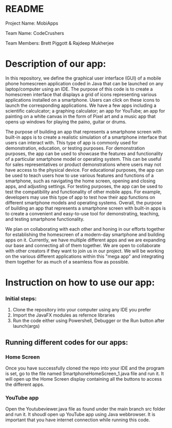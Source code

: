 # README

Project Name: MobiApps

Team Name: CodeCrushers

Team Members: Brett Piggott & Rajdeep Mukherjee

# Description of our app:

In this repository, we define the graphical user interface (GUI) of a mobile phone homescreen application coded in Java that can be launched on any laptop/computer using an IDE. The purpose of this code is to create a homescreen interface that displays a grid of icons representing various applications installed on a smartphone. Users can click on these icons to launch the corresponding applications. We have a few apps including a scientific calculcator; a graphing calculator; an app for YouTube; an app for painting on a white canvas in the form of Pixel art and a music app that opens up windows for playing the paino, guitar or drums.

The purpose of building an app that represents a smartphone screen with built-in apps is to create a realistic simulation of a smartphone interface that users can interact with. This type of app is commonly used for demonstration, education, or testing purposes. For demonstration purposes, the app can be used to showcase the features and functionality of a particular smartphone model or operating system. This can be useful for sales representatives or product demonstrations where users may not have access to the physical device. For educational purposes, the app can be used to teach users how to use various features and functions of a smartphone, such as navigating the home screen, opening and closing apps, and adjusting settings. For testing purposes, the app can be used to test the compatibility and functionality of other mobile apps. For example, developers may use this type of app to test how their app functions on different smartphone models and operating systems. Overall, the purpose of building an app that represents a smartphone screen with built-in apps is to create a convenient and easy-to-use tool for demonstrating, teaching, and testing smartphone functionality.

We plan on collaborating with each other and honing in our efforts together for establishing the homescreen of a modern-day smartphone and building apps on it. Currently, we have multiple different apps and we are expanding our base and connecting all of them together. We are open to collaborate with other creators if they want to join us in our project. We will be working on the various different applications within this "mega app" and integrating them together for as much of a seamless flow as possible.

# Instruction on how to use our app:

### Initial steps:
1) Clone the repository into your computer using any IDE you prefer
2) Import the JavaFX modules as refernce libraries
3) Run the code either using Powershell, Debugger or the Run button after launch(args)

## Running different codes for our apps:
### Home Screen
Once you have successfully cloned the repo into your IDE and the program is set, go to the file named SmartphoneHomeScreen_1.java file and run it. It will open up the Home Screen display containing all the buttons to access the different apps.

### YouTube app
Open the Youtubeviewer.java file as found under the main branch src folder and run it. It shoudl open up YouTube app using Java webbrowser. It is important that you have internet connection while running this code.
